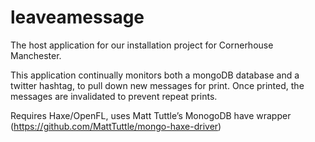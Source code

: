# leaveamessage
The host application for our installation project for Cornerhouse Manchester.

This application continually monitors both a mongoDB database and a twitter hashtag, to pull down new messages for print. Once  printed, the messages are invalidated to prevent repeat prints.

Requires Haxe/OpenFL, uses Matt Tuttle’s MonogoDB have wrapper (https://github.com/MattTuttle/mongo-haxe-driver)